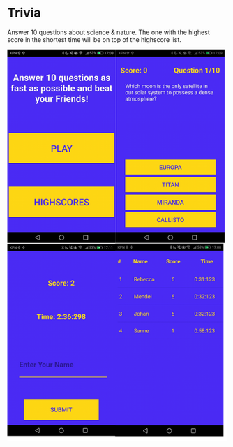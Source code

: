 # Trivia
Answer 10 questions about science & nature. The one with the highest score in the shortest time will be on top of the highscore list.

![alt text](https://github.com/johandiepstraten/Trivia/blob/master/doc/screenshots.png)
